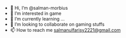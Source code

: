- 👋 Hi, I’m @salman-morbius
- 👀 I’m interested in game
- 🌱 I’m currently learning ...
- 💞️ I’m looking to collaborate on gaming stuffs
- 📫 How to reach me salmanulfarisy2221@gmail.com

<!---
salman-morbius/salman-morbius is a ✨ special ✨ repository because its `README.md` (this file) appears on your GitHub profile.
You can click the Preview link to take a look at your changes.
--->
